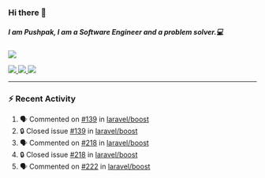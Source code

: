 ### Hi there 👋

##### I am Pushpak, I am a Software Engineer and a problem solver.💻

<a href='https://twitter.com/pushpak1300'><a href="https://pushpak1300.me/" target="_blank">
  <img src="https://img.shields.io/badge/website-%23E34F26.svg?&style=for-the-badge" />
</a> 
 
 <a href="https://twitter.com/pushpak1300" target="_blank">
  <img src="https://img.shields.io/badge/twitter-%231DA1F2.svg?&style=for-the-badge&logo=twitter&logoColor=white" />
</a> 

<a href="https://www.linkedin.com/in/pushpak-c-286b17b1/" target="_blank">
  <img src="https://img.shields.io/badge/linkedin-%230077B5.svg?&style=for-the-badge&logo=linkedin&logoColor=white" />
</a> 

<a href="https://dev.to/pushpak1300/" target="_blank">
  <img src="http://img.shields.io/badge/dev.to-gray?style=for-the-badge&logo=dev.to&?logoColor=white?logoWidth=100?label=" />
</a> 


</p>

---

### ⚡ Recent Activity

<!--START_SECTION:activity-->
1. 🗣 Commented on [#139](https://github.com/laravel/boost/issues/139#issuecomment-3239910116) in [laravel/boost](https://github.com/laravel/boost)
2. 🔒 Closed issue [#139](https://github.com/laravel/boost/issues/139) in [laravel/boost](https://github.com/laravel/boost)
3. 🗣 Commented on [#218](https://github.com/laravel/boost/issues/218#issuecomment-3239906612) in [laravel/boost](https://github.com/laravel/boost)
4. 🔒 Closed issue [#218](https://github.com/laravel/boost/issues/218) in [laravel/boost](https://github.com/laravel/boost)
5. 🗣 Commented on [#222](https://github.com/laravel/boost/issues/222#issuecomment-3239421364) in [laravel/boost](https://github.com/laravel/boost)
<!--END_SECTION:activity-->
